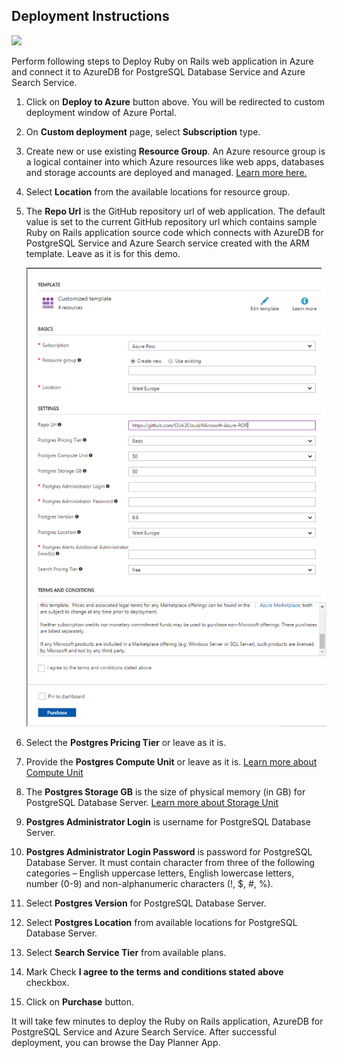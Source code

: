 ## Deployment Instructions

<a href="https://portal.azure.com/#create/Microsoft.Template/uri/https%3A%2F%2Fraw.githubusercontent.com%2FClick2Cloud%2FMicrosoft-Azure-ROR%2Fmaster%2Fdeploy%2Fazuredeploy.json" target="_blank">
      <img src="http://azuredeploy.net/deploybutton.png"/>
</a>

Perform following steps to Deploy Ruby on Rails web application in Azure and connect it to AzureDB for PostgreSQL Database Service and Azure Search Service.

1. Click on __Deploy to Azure__ button above. You will be redirected to custom deployment window of Azure Portal.
1. On __Custom deployment__ page, select __Subscription__ type.
1. Create new or use existing __Resource Group__. An Azure resource group is a logical container into which Azure resources like web apps, databases and storage accounts are deployed and managed. [Learn more here.](https://docs.microsoft.com/en-us/azure/azure-resource-manager/resource-group-portal)
1. Select __Location__ from the available locations for resource group.
1. The __Repo Url__ is the GitHub repository url of web application. The default value is set to the current GitHub repository url which contains sample Ruby on Rails application source code which connects with AzureDB for PostgreSQL Service and Azure Search service created with the ARM template. Leave as it is for this demo.

    ![](img/azure-deploy.png)

1. Select the __Postgres Pricing Tier__ or leave as it is.
1. Provide the __Postgres Compute Unit__ or leave as it is. [Learn more about Compute Unit](https://docs.microsoft.com/en-us/azure/postgresql/concepts-compute-unit-and-storage#what-are-compute-units)
1. The __Postgres Storage GB__ is the size of physical memory (in GB) for PostgreSQL Database Server. [Learn more about Storage Unit](https://docs.microsoft.com/en-us/azure/postgresql/concepts-compute-unit-and-storage#what-are-storage-units)
1. __Postgres Administrator Login__ is username for PostgreSQL Database Server.
1. __Postgres Administrator Login Password__ is password for PostgreSQL Database Server. It must contain character from three of the following categories – English uppercase letters, English lowercase letters, number (0-9) and non-alphanumeric characters (!, $, #, %).
1. Select __Postgres Version__ for PostgreSQL Database Server.
1. Select __Postgres Location__ from available locations for PostgreSQL Database Server.
1. Select __Search Service Tier__ from available plans.
1. Mark Check __I agree to the terms and conditions stated above__ checkbox. 
1. Click on __Purchase__ button.

It will take few minutes to deploy the Ruby on Rails application, AzureDB for PostgreSQL Service and Azure Search Service. After successful deployment, you can browse the Day Planner App.
